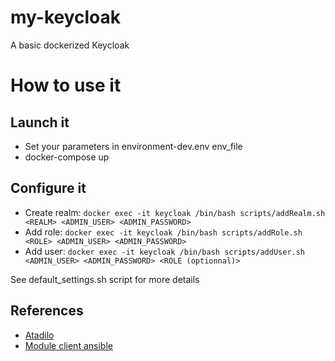 # my-keycloak
A basic dockerized Keycloak

# How to use it

## Launch it
* Set your parameters in environment-dev.env env_file
* docker-compose up
## Configure it
* Create realm:  `docker exec -it keycloak /bin/bash scripts/addRealm.sh <REALM> <ADMIN_USER> <ADMIN_PASSWORD>`
* Add role: `docker exec -it keycloak /bin/bash scripts/addRole.sh <ROLE> <ADMIN_USER> <ADMIN_PASSWORD>`
* Add user: `docker exec -it keycloak /bin/bash scripts/addUser.sh <ADMIN_USER> <ADMIN_PASSWORD> <ROLE (optionnal)>`

See default_settings.sh script for more details

## References
* [Atadilo](https://github.com/Atadilo/PrezKeycloak)
* [Module client ansible](https://docs.ansible.com/ansible/latest/modules/keycloak_client_module.html#keycloak-client-module)
